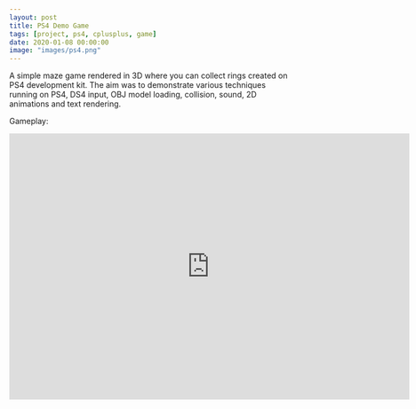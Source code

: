 ```yaml
---
layout: post
title: PS4 Demo Game
tags: [project, ps4, cplusplus, game]
date: 2020-01-08 00:00:00
image: "images/ps4.png"
---
```


A simple maze game rendered in 3D where you can collect rings created on PS4 development kit.
The aim was to demonstrate various techniques running on PS4, DS4 input, OBJ model loading, collision, sound, 2D animations and text rendering.

Gameplay:
<iframe width="720" height="480" src="http://www.youtube.com/embed/4rX2gkdhk_Q" frameborder="0" allow="accelerometer; autoplay; encrypted-media; gyroscope; picture-in-picture" allowfullscreen>&nbsp</iframe>